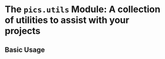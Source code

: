 # The ```pics.utils``` Module: A collection of utilities to assist with your projects

## Basic Usage